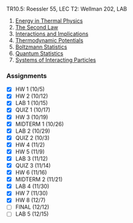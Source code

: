 TR10.5: Roessler 55, LEC
T2: Wellman 202, LAB
1. [Energy in Thermal Physics](Energy%20in%20Thermal%20Physics.md)
2. [The Second Law](The%20Second%20Law.md)
3. [Interactions and Implications](Interactions%20and%20Implications.md)
5. [Thermodynamic Potentials](Thermodynamic%20Potentials.md)
6. [Boltzmann Statistics](Boltzmann%20Statistics.md)
7. [Quantum Statistics](Quantum%20Statistics.md)
7. [Systems of Interacting Particles](Systems%20of%20Interacting%20Particles.md)
### Assignments
- [x] HW 1 (10/5)
- [x] HW 2 (10/12)
- [x] LAB 1 (10/15)
- [x] QUIZ 1 (10/17)
- [x] HW 3 (10/19)
- [x] MIDTERM 1 (10/26)
- [x] LAB 2 (10/29)
- [x] QUIZ 2 (10/3)
- [x] HW 4 (11/2)
- [x] HW 5 (11/9)
- [x] LAB 3 (11/12)
- [x] QUIZ 3 (11/14)
- [x] HW 6 (11/16)
- [x] MIDTERM 2 (11/21)
- [x] LAB 4 (11/30)
- [x] HW 7 (11/30)
- [x] HW 8 (12/7)
- [ ] FINAL (12/12)
- [ ] LAB 5 (12/15)